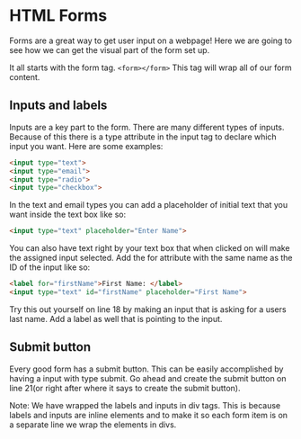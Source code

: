# HTML Forms
Forms are a great way to get user input on a webpage! Here we are going to see how we can get the visual part of the form set up.

It all starts with the form tag. `<form></form>` This tag will wrap all of our form content.

## Inputs and labels
Inputs are a key part to the form. There are many different types of inputs. Because of this there is a type attribute in the input tag to declare which input you want. Here are some examples:

```html
<input type="text">
<input type="email">
<input type="radio">
<input type="checkbox">
```

In the text and email types you can add a placeholder of initial text that you want inside the text box like so:

```html
<input type="text" placeholder="Enter Name">
```

You can also have text right by your text box that when clicked on will make the assigned input selected. Add the for attribute with the same name as the ID of the input like so:

```html
<label for="firstName">First Name: </label>
<input type="text" id="firstName" placeholder="First Name">
```

Try this out yourself on line 18 by making an input that is asking for a users last name. Add a label as well that is pointing to the input.

## Submit button
Every good form has a submit button. This can be easily accomplished by having a input with type submit. Go ahead and create the submit button on line 21(or right after where it says to create the submit button).

Note: We have wrapped the labels and inputs in div tags. This is because labels and inputs are inline elements and to make it so each form item is on a separate line we wrap the elements in divs.
